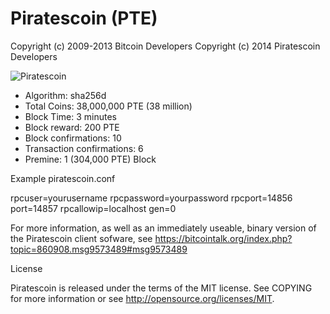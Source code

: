 Piratescoin (PTE)
============================================

Copyright (c) 2009-2013 Bitcoin Developers
Copyright (c) 2014 Piratescoin Developers


<img src="http://i.imgur.com/Etvnffj.png&t=546&c=z6v_k7Ad2LZMxA" alt="Piratescoin">



- Algorithm: sha256d
- Total Coins: 38,000,000 PTE (38 million)
- Block Time: 3 minutes
- Block reward: 200 PTE
- Block confirmations: 10
- Transaction confirmations: 6
- Premine: 1 (304,000 PTE) Block 


Example piratescoin.conf

rpcuser=yourusername
rpcpassword=yourpassword
rpcport=14856
port=14857
rpcallowip=localhost
gen=0

For more information, as well as an immediately useable, binary version of
the Piratescoin client sofware, see https://bitcointalk.org/index.php?topic=860908.msg9573489#msg9573489

License

Piratescoin is released under the terms of the MIT license. 
See COPYING for more information or see http://opensource.org/licenses/MIT.



